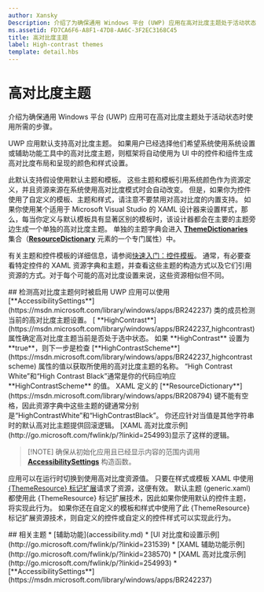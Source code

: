 ```yaml
---
author: Xansky
Description: 介绍了为确保通用 Windows 平台 (UWP) 应用在高对比度主题处于活动状态时可用所需的步骤。
ms.assetid: FD7CA6F6-A8F1-47D8-AA6C-3F2EC3168C45
title: 高对比度主题
label: High-contrast themes
template: detail.hbs
---
```


# 高对比度主题  



介绍为确保通用 Windows 平台 (UWP) 应用可在高对比度主题处于活动状态时使用所需的步骤。

UWP 应用默认支持高对比度主题。 如果用户已经选择他们希望系统使用系统设置或辅助功能工具中的高对比度主题，则框架将自动使用为 UI 中的控件和组件生成高对比度布局和呈现的颜色和样式设置。

此默认支持假设使用默认主题和模板。 这些主题和模板引用系统颜色作为资源定义，并且资源来源在系统使用高对比度模式时会自动改变。 但是，如果你为控件使用了自定义的模板、主题和样式，请注意不要禁用对高对比度的内置支持。 如果你使用某个适用于 Microsoft Visual Studio 的 XAML 设计器来设置样式，那么，每当你定义与默认模板具有显著区别的模板时，该设计器都会在主要的主题旁边生成一个单独的高对比度主题。 单独的主题字典会进入 [**ThemeDictionaries**](https://msdn.microsoft.com/library/windows/apps/BR208807) 集合（[**ResourceDictionary**](https://msdn.microsoft.com/library/windows/apps/BR208794) 元素的一个专门属性）中。

有关主题和控件模板的详细信息，请参阅[快速入门：控件模板](https://msdn.microsoft.com/library/windows/apps/xaml/Hh465374)。 通常，有必要查看特定控件的 XAML 资源字典和主题，并查看这些主题的构造方式以及它们引用资源的方式。对于每个可能的高对比度设置来说，这些资源相似但不同。

<span id="Detecting_when_a_high-contrast_theme_is_enabled"/>
<span id="detecting_when_a_high-contrast_theme_is_enabled"/>
<span id="DETECTING_WHEN_A_HIGH-CONTRAST_THEME_IS_ENABLED"/>
## 检测高对比度主题何时被启用  
UWP 应用可以使用 [**AccessibilitySettings**](https://msdn.microsoft.com/library/windows/apps/BR242237) 类的成员检测当前的高对比度主题设置。 [
            **HighContrast**](https://msdn.microsoft.com/library/windows/apps/BR242237_highcontrast) 属性确定高对比度主题当前是否处于选中状态。 如果 **HighContrast** 设置为 **true**，则下一步是检查 [**HighContrastScheme**](https://msdn.microsoft.com/library/windows/apps/BR242237_highcontrastscheme) 属性的值以获取所使用的高对比度主题的名称。 “High Contrast White”和“High Contrast Black”通常是你的代码应响应 **HighContrastScheme** 的值。 XAML 定义的 [**ResourceDictionary**](https://msdn.microsoft.com/library/windows/apps/BR208794) 键不能有空格，因此资源字典中这些主题的键通常分别是“HighContrastWhite”和“HighContrastBlack”。 你还应针对当值是其他字符串时的默认高对比主题提供回滚逻辑。 [XAML 高对比度示例](http://go.microsoft.com/fwlink/p/?linkid=254993)显示了这样的逻辑。

> [!NOTE] 确保从初始化应用且已经显示内容的范围内调用 [**AccessibilitySettings**](https://msdn.microsoft.com/library/windows/apps/BR242237) 构造函数。

应用可以在运行时切换到使用高对比度资源值。 只要在样式或模板 XAML 中使用 [{ThemeResource} 标记扩展](https://msdn.microsoft.com/library/windows/apps/Mt185591)请求了资源，这便有效。 默认主题 (generic.xaml) 都使用此 {ThemeResource} 标记扩展技术，因此如果你使用默认的控件主题，将实现此行为。 如果你还在自定义的模板和样式中使用了此 {ThemeResource} 标记扩展资源技术，则自定义的控件或自定义的控件样式可以实现此行为。

<span id="related_topics"/>
## 相关主题  
* [辅助功能](accessibility.md)
* [UI 对比度和设置示例](http://go.microsoft.com/fwlink/p/?linkid=231539)
* [XAML 辅助功能示例](http://go.microsoft.com/fwlink/p/?linkid=238570)
* [XAML 高对比度示例](http://go.microsoft.com/fwlink/p/?linkid=254993)
* [**AccessibilitySettings**](https://msdn.microsoft.com/library/windows/apps/BR242237)


<!--HONumber=May16_HO2-->


